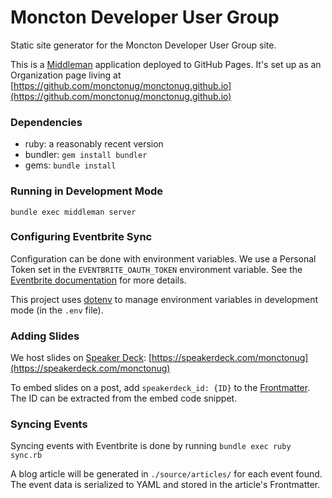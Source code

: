 # Moncton Developer User Group

Static site generator for the Moncton Developer User Group site.

This is a [Middleman](https://middlemanapp.com/) application deployed to GitHub Pages. It's set up as an Organization page living at [https://github.com/monctonug/monctonug.github.io](https://github.com/monctonug/monctonug.github.io)


### Dependencies

* ruby: a reasonably recent version
* bundler: `gem install bundler`
* gems: `bundle install`


### Running in Development Mode

```
bundle exec middleman server
```


### Configuring Eventbrite Sync

Configuration can be done with environment variables. We use a Personal Token set in the `EVENTBRITE_OAUTH_TOKEN` environment variable. See the [Eventbrite documentation](https://www.eventbrite.com/developer/v3/reference/authentication/#ebapi-personal-tokens) for more details.

This project uses [dotenv](https://github.com/bkeepers/dotenv) to manage environment variables in development mode (in the `.env` file).


### Adding Slides

We host slides on [Speaker Deck](https://speakerdeck.com/): [https://speakerdeck.com/monctonug](https://speakerdeck.com/monctonug)

To embed slides on a post, add `speakerdeck_id: {ID}` to the [Frontmatter](https://middlemanapp.com/basics/frontmatter/). The ID can be extracted from the embed code snippet.


### Syncing Events

Syncing events with Eventbrite is done by running `bundle exec ruby sync.rb`

A blog article will be generated in `./source/articles/` for each event found. The event data is serialized to YAML and stored in the article's Frontmatter.
